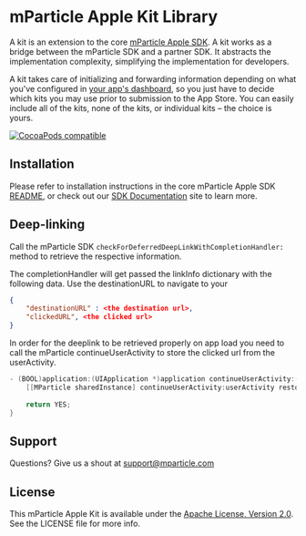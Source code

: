 # mParticle Apple Kit Library

A kit is an extension to the core [mParticle Apple SDK](https://github.com/mParticle/mparticle-apple-sdk). A kit works as a bridge between the mParticle SDK and a partner SDK. It abstracts the implementation complexity, simplifying the implementation for developers.

A kit takes care of initializing and forwarding information depending on what you've configured in [your app's dashboard](https://app.mparticle.com), so you just have to decide which kits you may use prior to submission to the App Store. You can easily include all of the kits, none of the kits, or individual kits – the choice is yours.

[![CocoaPods compatible](http://img.shields.io/badge/CocoaPods-compatible-brightgreen.png)](https://cocoapods.org/?q=mparticle)


## Installation

Please refer to installation instructions in the core mParticle Apple SDK [README](https://github.com/mParticle/mparticle-apple-sdk#get-the-sdk), or check out our [SDK Documentation](http://docs.mparticle.com/#mobile-sdk-guide) site to learn more.

## Deep-linking

Call the mParticle SDK `checkForDeferredDeepLinkWithCompletionHandler:` method to retrieve the respective information.

The completionHandler will get passed the linkInfo dictionary with the following data. Use the destinationURL to navigate to your 

```json
{
	"destinationURL" : <the destination url>,
	"clickedURL", <the clicked url>
}

```

In order for the deeplink to be retrieved properly on app load you need to call the mParticle continueUserActivity to store the clicked url from the userActivity.

```objective-c
- (BOOL)application:(UIApplication *)application continueUserActivity:(NSUserActivity *)userActivity restorationHandler:(void (^)(NSArray * _Nullable))restorationHandler {
    [[MParticle sharedInstance] continueUserActivity:userActivity restorationHandler:restorationHandler];
    
    return YES;
}
```

## Support

Questions? Give us a shout at <support@mparticle.com>


## License

This mParticle Apple Kit is available under the [Apache License, Version 2.0](http://www.apache.org/licenses/LICENSE-2.0). See the LICENSE file for more info.
